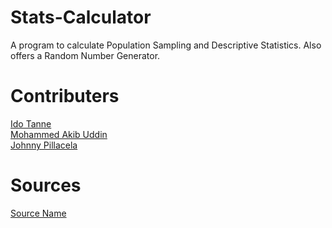 # Stats-Calculator
A program to calculate Population Sampling and Descriptive Statistics. Also offers a Random Number Generator.
# Contributers
[Ido Tanne](https://github.com/itanne99)<br>
[Mohammed Akib Uddin](https://github.com/mohdAkibUddin)<br>
[Johnny Pillacela](https://github.com/JohnnyPillacela)
# Sources
[Source Name](https://www.google.com/)
